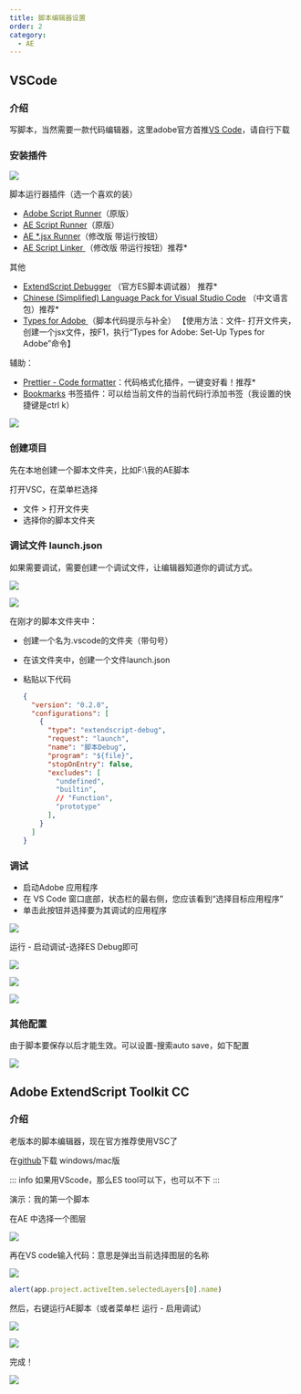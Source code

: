 ```yaml
---
title: 脚本编辑器设置
order: 2
category:
  - AE
---
```

## VSCode

### 介绍

写脚本，当然需要一款代码编辑器，这里adobe官方首推[VS Code](https://code.visualstudio.com/)，请自行下载

### 安装插件

![](https://cdn.yuelili.com/20211014084555.png)

脚本运行器插件（选一个喜欢的装）

* [Adobe Script Runner](https://marketplace.visualstudio.com/items?itemName=renderTom.adobe-script-runner)（原版）
* [AE Script Runner](https://marketplace.visualstudio.com/items?itemName=atarabi.ae-script-runner)（原版）
* [AE *.jsx Runner](https://marketplace.visualstudio.com/items?itemName=zpfz.ae-jsx-runner)（修改版 带运行按钮）
* [AE Script Linker ](https://marketplace.visualstudio.com/items?itemName=zpfz.ae-script-linker)（修改版 带运行按钮）推荐*

其他

* [ExtendScript Debugger](https://marketplace.visualstudio.com/items?itemName=Adobe.extendscript-debug) （官方ES脚本调试器） 推荐*
* [Chinese (Simplified) Language Pack for Visual Studio Code](https://marketplace.visualstudio.com/items?itemName=MS-CEINTL.vscode-language-pack-zh-hans) （中文语言包）推荐*
* [Types for Adobe ](https://marketplace.visualstudio.com/items?itemName=il-harper.vscode-types-for-adobe)（脚本代码提示与补全） 【使用方法：文件- 打开文件夹，创建一个jsx文件，按F1，执行“Types for Adobe: Set-Up Types for Adobe”命令】

辅助：

* [Prettier - Code formatter](https://marketplace.visualstudio.com/items?itemName=esbenp.prettier-vscode)：代码格式化插件，一键变好看！推荐*
* [Bookmarks](https://marketplace.visualstudio.com/items?itemName=alefragnani.Bookmarks) 书签插件：可以给当前文件的当前代码行添加书签（我设置的快捷键是ctrl k）

![](https://cdn.yuelili.com/20211001084453.png)

### 创建项目

先在本地创建一个脚本文件夹，比如F:\我的AE脚本

打开VSC，在菜单栏选择

* 文件 > 打开文件夹
* 选择你的脚本文件夹

### 调试文件 launch.json

如果需要调试，需要创建一个调试文件，让编辑器知道你的调试方式。

![](https://cdn.yuelili.com/20211014083617.png)

![](https://cdn.yuelili.com/20211014083725.png)

在刚才的脚本文件夹中：

* 创建一个名为.vscode的文件夹（带句号）
* 在该文件夹中，创建一个文件launch.json
* 粘贴以下代码

  ```json
  {
    "version": "0.2.0",
    "configurations": [
      {
        "type": "extendscript-debug",
        "request": "launch",
        "name": "脚本Debug",
        "program": "${file}",
        "stopOnEntry": false,
        "excludes": [
          "undefined",
          "builtin",
          // "Function",
          "prototype"
        ],
      }
    ]
  }
  ```

### 调试

* 启动Adobe 应用程序
* 在 VS Code 窗口底部，状态栏的最右侧，您应该看到“选择目标应用程序”
* 单击此按钮并选择要为其调试的应用程序

![](https://mir.yuelili.com/wp-content/uploads/2021/07/790ecd078bb70d75babbb5977a7b2d58.png)

运行 - 启动调试-选择ES Debug即可

![](https://mir.yuelili.com/wp-content/uploads/2021/07/3f8f4d82802795120c528c34d22eb536.png)

![](https://mir.yuelili.com/wp-content/uploads/2021/07/14cbd85f30af3768b5a548eff5130ee3.png)

![](https://mir.yuelili.com/wp-content/uploads/2021/07/b0ff4cfac63b2d1f0a53a5aeb0eafeea.png)

### 其他配置

由于脚本要保存以后才能生效。可以设置-搜索auto save，如下配置

![](https://mir.yuelili.com/wp-content/uploads/2021/07/eaa51a483eb1252fcdb7281e41a7b178.png)

## Adobe ExtendScript Toolkit CC

### 介绍

老版本的脚本编辑器，现在官方推荐使用VSC了

在[github](https://github.com/Adobe-CEP/CEP-Resources/tree/master/ExtendScript-Toolkit)下载 windows/mac版

::: info
如果用VScode，那么ES tool可以下，也可以不下
:::

演示：我的第一个脚本

在AE 中选择一个图层

![](https://cdn.yuelili.com/20211014084349.png)

再在VS code输入代码：意思是弹出当前选择图层的名称

![](https://cdn.yuelili.com/20211014084412.png)

```javascript
alert(app.project.activeItem.selectedLayers[0].name)
```

然后，右键运行AE脚本（或者菜单栏 运行 - 启用调试）

![](https://mir.yuelili.com/wp-content/uploads/2021/07/2be154e82597240c608486ff0463a45c.png)

![](https://cdn.yuelili.com/20211014084500.png)

完成！

![](https://mir.yuelili.com/wp-content/uploads/2021/07/6d6c4de707ff997d03afd3950563730e.png)

